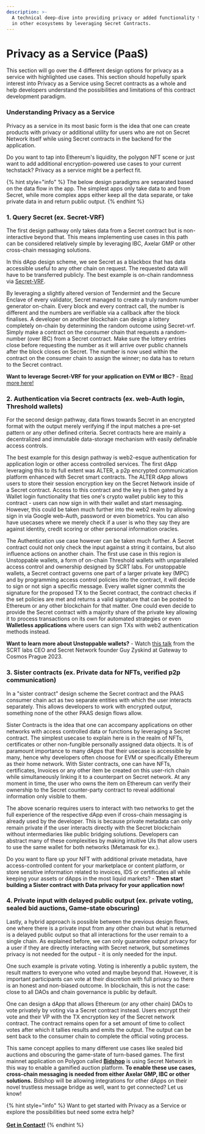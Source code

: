 ```yaml
---
description: >-
  A technical deep-dive into providing privacy or added functionality to dApps
  in other ecosystems by leveraging Secret Contracts.
---
```


# Privacy as a Service (PaaS)

This section will go over the 4 different design options for privacy as a service with highlighted use cases. This section should hopefully spark interest into Privacy as a Service using Secret contracts as a whole and help developers understand the possibilities and limitations of this contract development paradigm.

### Understanding Privacy as a Service

Privacy as a service in its most basic form is the idea that one can create products with privacy or additional utility for users who are not on Secret Network itself while using Secret contracts in the backend for the application.

Do you want to tap into Ethereum's liquidity, the polygon NFT scene or just want to add additional encryption-powered use cases to your current techstack? Privacy as a service might be a perfect fit.

{% hint style="info" %}
The below design paradigms are separated based on the data flow in the app. The simplest apps only take data to and from Secret, while  more complex apps either keep all the data separate, or take private data in and return public output.
{% endhint %}

### 1. Query Secret (ex. Secret-VRF)

The first design pathway only takes data from a Secret contract but is non-interactive beyond that. This means implementing use cases in this path can be considered relatively simple by leveraging IBC, Axelar GMP or other cross-chain messaging solutions.

In this dApp design scheme, we see Secret as a blackbox that has data accessible useful to any other chain on request. The requested data will have to be transferred publicly. The best example is on-chain randomness via [Secret-VRF](secret-vrf-on-chain-randomness.md).&#x20;

By leveraging a slightly altered version of Tendermint and the Secure Enclave of every validator, Secret managed to create a truly random number generator on-chain. Every block and every contract call, the number is different and the numbers are verifiable via a callback after the block finalises. A developer on another blockchain can design a lottery completely on-chain by determining the random outcome using Secret-vrf. Simply make a contract on the consumer chain that requests a random-number (over IBC) from a Secret contract. Make sure the lottery entries close before requesting the number as it will arrive over public channels after the block closes on Secret. The number is now used within the contract on the consumer chain to assign the winner; no data has to return to the Secret contract.

**Want to leverage Secret-VRF for your application on EVM or IBC?** - [Read more here!](../development-concepts/randomness-api.md)

### 2. Authentication via Secret contracts (ex. web-Auth login, Threshold wallets)

For the second design pathway, data flows towards Secret in an encrypted format with the output merely verifying if the input matches a pre-set pattern or any other defined criteria. Secret contracts here are mainly a decentralized and immutable data-storage mechanism with easily definable access controls.

The best example for this design pathway is web2-esque authentication for application login or other access controlled services. The first dApp leveraging this to its full extent was ALTER, a p2p encrypted communication platform enhanced with Secret smart contracts. The ALTER dApp allows users to store their session encryption key on the Secret Network inside of a Secret contract. Access to this contract and the key is then gated by a Wallet login functionality that ties one's crypto wallet public key to this contract - users can now sign in with their wallet and start messaging. However, this could be taken much further into the web2 realm by allowing sign in via Google web-Auth, password or even biometrics. You can also have usecases where we merely check if a user is who they say they are against identity, credit scoring or other personal information oracles.

The Authentication use case however can be taken much further. A Secret contract could not only check the input against a string it contains, but also  influence actions on another chain. The first use case in this region is Unstoppable wallets, a form of on-chain Threshold wallets with unparalleled access control and ownership designed by SCRT labs. For unstoppable wallets, a Secret contract governs one part of a larger private key (MPC) and by programming access control policies into the contract, it will decide to sign or not sign a specific message. Every wallet signer commits the signature for the proposed TX to the Secret contract, the contract checks if the set policies are met and returns a valid signature that can be posted to Ethereum or any other blockchain for that matter. One could even decide to provide the Secret contract with a majority share of the private key allowing it to process transactions on its own for automated strategies or even **Walletless applications** where users can sign TXs with web2 authentication methods instead.

**Want to learn more about Unstoppable wallets?** - Watch [this talk](https://www.youtube.com/watch?v=vFhjn6TcVJc) from the SCRT labs CEO and Secret Network founder Guy Zyskind at Gateway to Cosmos Prague 2023.

### 3. Sister contracts (ex. Private data for NFTs, verified p2p communication)

In a "sister contract" design scheme the Secret contract and the PAAS consumer chain act as two separate entities with which the user interacts separately. This allows developers to work with encrypted output, something none of the other PAAS design flows allow.

Sister Contracts is the idea that one can accompany applications on other networks with access controlled data or functions by leveraging a Secret contract. The simplest usecase to explain here is in the realm of NFTs, certificates or other non-fungible personally assigned data objects. It is of paramount importance to many dApps that their usecase is accessible by many, hence why developers often choose for EVM or specifically Ethereum as their home network. With Sister contracts, one can have NFTs, certificates, Invoices or any other item be created on this user-rich chain while simultaneously linking it to a counterpart on Secret network. At any moment in time, the user who owns the item on Ethereum can verify their ownership to the Secret counter-party contract to reveal additional information only visible to them.&#x20;

The above scenario requires users to interact with two networks to get the full experience of the respective dApp even if cross-chain messaging is already used by the developer. This is because private metadata can only remain private if the user interacts directly with the Secret blockchain without intermediaries like public bridging solutions. Developers can abstract many of these complexities by making intuitive UIs that allow users to use the same wallet for both networks (Metamask for ex.).

Do you want to flare up your NFT with additional private metadata, have access-controlled content for your marketplace or content platform, or store sensitive information related to invoices, IDS or certificates all while keeping your assets or dApps in the most liquid markets? - **Then start building a Sister contract with Data privacy for your application now!**

### 4. Private input with delayed public output (ex. private voting, sealed bid auctions, Game-state obscuring)

Lastly, a hybrid approach is possible between the previous design flows, one where there is a private input from any other chain but what is returned is a delayed public output so that all interactions for the user remain to a single chain. As explained before, we can only guarantee output privacy for a user if they are directly interacting with Secret network, but sometimes privacy is not needed for the output  - it is only needed for the input.

One such example is private voting. Voting is inherently a public system, the result matters to everyone who voted and maybe beyond that. However, it is important participants can vote at their discretion with full privacy so there is an honest and non-biased outcome. In blockchain, this is not the case: close to all DAOs and chain governance is public by default.&#x20;

One can design a dApp that allows Ethereum (or any other chain) DAOs to vote privately by voting via a Secret contract instead. Users encrypt their vote and their VP with the TX encryption key of the Secret network contract. The contract remains open for a set amount of time to collect votes after which it tallies results and emits the output. The output can be sent back to the consumer chain to complete the official voting process.&#x20;

This same concept applies to many different use cases like sealed bid auctions and obscuring the game-state of turn-based games. The first mainnet application on Polygon called [**Bidshop**](https://liquidfactory.io/) is using Secret Network in this way to enable a gamified auction platform. **To enable these use cases, cross-chain messaging is needed from either Axelar GMP, IBC or other solutions.**  Bidshop will be allowing integrations for other dApps on their novel trustless message bridge as well, want to get connected? Let us know!

{% hint style="info" %}
Want to get started with Privacy as a Service or explore the possibilities but need some extra help?\
\
[**Get in Contact!**](https://forms.monday.com/forms/068ffff6bbc4e0308d44946273a9c612?r=use1)
{% endhint %}
